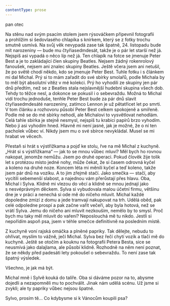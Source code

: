```yaml
---
contentType: prose
---
```


<section>

pan otec

Na stěnu nad svým psacím stolem jsem rýsováčkem připevnil fotografii a prohlížím si šedovlasého chlapíka s knírkem, který se z fotky trochu smutně usmívá. Na svůj věk nevypadá zase tak špatně, 24. listopadu bude mít narozeniny — bude mu čtyřiasedmdesát, takže je o pár let starší než já. Nejspíš asi vypadá o něco líp než já. Ten chlapík na fotce se jmenuje Peter Best a je to zakládající člen skupiny Beatles. Nejsem žádný rokenrolový fanoušek, nejsem ani znalec skupiny Beatles. Ještě včera jsem ani netušil, že po světě chodí někdo, kdo se jmenuje Peter Best. Tuhle fotku i s článkem mi dal Michal. Prý si to mám zařadit do své sbírky smolařů, podle Michala by to měl být absolutní vítěz v mé kolekci. Prý ho vyhodili ze skupiny jen pár dnů předtím, než se z Beatles stala nejslavnější hudební skupina všech dob. Tehdy to těžce nesl, a dokonce se pokusil i o sebevraždu. Možná to Michal vidí trochu jednoduše, tenhle Peter Best bude za pár dnů slavit čtyřiasedmdesáté narozeniny, zatímco Lennon je už pětatřicet let po smrti. V tom článku a rozhovoru působí Peter Best celkem spokojeně a smířeně. Podle mě se do mé sbírky nehodí, ale Michalovi to vysvětlovat nehodlám. Celá tahle sbírka je stejně nesmysl, nejspíš tu krabici papírů brzo vyhodím. Nebo ji asi vyhodím hned. Hlavně mi není jasné, jak je možné, že o ní ten pacholek vůbec ví. Nikdy jsem mu o své sbírce nevykládal. Musel se mi hrabat ve věcech.

Přestaň si hrát s výstřižkama a pojď ke stolu, řve na mě Michal z kuchyně. „Hrát si s výstřižkama“ — jak to se mnou vůbec mluví? Měl bych ho rovnou nakopat, jenomže nemůžu. Jsem po druhé operaci. Pokud člověk žije tolik let s protézou místo jedné nohy, může čekat, že si časem odrovná kyčel a koleno na druhé noze. Koncem léta mi měnili kyčel a teď koleno, takže jsem pár dnů na vozíku. A to jim zřejmě stačí. Jako smečka — stačí, aby vycítili sebemenší slabost, a najednou vám přerůstají přes hlavu. Oba, Michal i Sylva. Klidně mi vlezou do věcí a klidně se mnou jednají jako s nesvéprávným děckem. Sylva si vybudovala malou účetní firmu, většinu dne je v práci a nenechá si ode mě do ničeho mluvit. Michal každé dopoledne zmizí z domu a jede tramvají nakupovat na trh. Udělá oběd, pak celé odpoledne prospí a pak začne vařit večeři, aby byla hotová, než se vrátí Sylva. Jemu do ničeho ani mluvit nezkouším, nemělo by to smysl. Proč bych mu taky měl mluvit do vaření? Neposlouchá mě tu nikdo. Jestli si nepořídím aspoň psa, jsem v téhle smečce definitivně na posledním místě.

Z kuchyně voní rajská omáčka a plněné papriky. Tak dělejte, nebudu to ohřívat, myslím to vážně, ječí Michal. Sylva bez řečí chytí vozík a tlačí mě do kuchyně. Ještě se otočím a kouknu na fotografii Petera Besta, sice se neusmívá jako dalajlama, ale působí klidně. Rozhodně na něm není poznat, že se někdy před padesáti lety pokoušel o sebevraždu. To není zase tak špatný výsledek.

Všechno, je jak má být.

Michal mně i Sylvě kouká do talíře. Oba si dáváme pozor na to, abysme dojedli a nezapomněli mu to pochválit. Jinak nám udělá scénu. Už jsme si zvykli; ale ty papriky vůbec nejsou špatné.

Sylvo, prosím tě… Co kdybysme si k Vánocům koupili psa?

</section>
